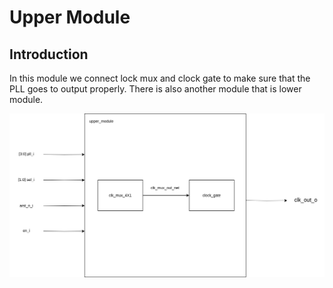 # Upper Module

## Introduction
In this module we connect lock mux and clock gate to make sure that the PLL goes to output properly.
There is also another module that is lower module.

<img src=./upper_module.svg>
